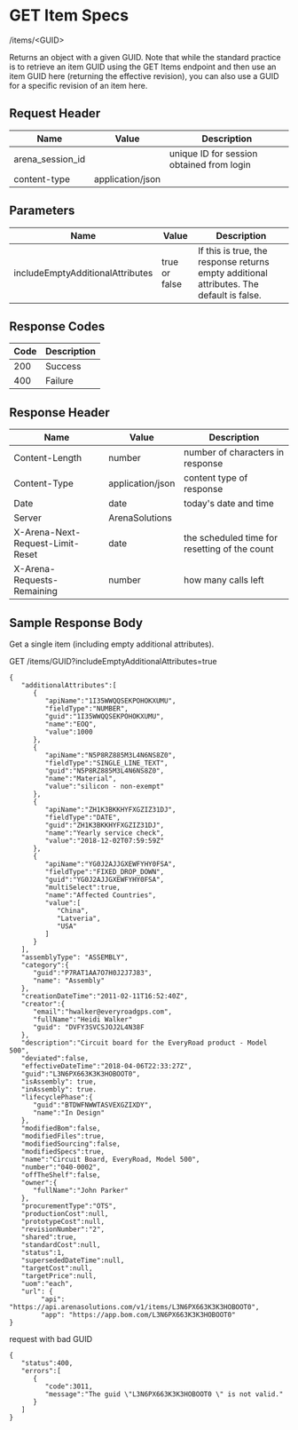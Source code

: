 # GET Item Specs


/items/&lt;GUID&gt;

Returns an  object with a given GUID. Note that while the standard practice is to retrieve an item GUID using the GET Items endpoint and then use an item GUID here \(returning the effective revision\), you  can also use a GUID for a specific revision of an item here.

## Request Header

| Name | Value | Description |
|  --- |  --- |  --- | 
| arena_session_id |   | unique ID for session obtained from login |
| content\-type | application/json |   |

## Parameters

| Name | Value | Description |
|  --- |  --- |  --- | 
| includeEmptyAdditionalAttributes | true or false | If this is true, the response returns empty additional attributes. The default is false. |

## Response Codes

| Code | Description |
|  --- |  --- | 
| 200 | Success |
| 400 | Failure |

## Response Header

| Name | Value | Description |
|  --- |  --- |  --- | 
| Content\-Length | number | number of characters in response |
| Content\-Type | application/json | content type of response |
| Date | date | today's date and time |
| Server | ArenaSolutions |   |
| X\-Arena\-Next\-Request\-Limit\-Reset  | date | the scheduled time for resetting of the count |
| X\-Arena\-Requests\-Remaining  | number | how many calls left |

## Sample Response Body
Get a single item \(including empty additional attributes\).



GET /items/GUID?includeEmptyAdditionalAttributes=true

```
{
   "additionalAttributes":[
      {
         "apiName":"1I35WWQQSEKPOHOKXUMU",
         "fieldType":"NUMBER",
         "guid":"1I35WWQQSEKPOHOKXUMU",
         "name":"EOQ",
         "value":1000
      },
      {
         "apiName":"N5P8RZ885M3L4N6NS8Z0",
         "fieldType":"SINGLE_LINE_TEXT",
         "guid":"N5P8RZ885M3L4N6NS8Z0",
         "name":"Material",
         "value":"silicon - non-exempt"
      },
      {
         "apiName":"ZH1K3BKKHYFXGZIZ31DJ",
         "fieldType":"DATE",
         "guid":"ZH1K3BKKHYFXGZIZ31DJ",
         "name":"Yearly service check",
         "value":"2018-12-02T07:59:59Z"
      },
      {
         "apiName":"YG0J2AJJGXEWFYHY0FSA",
         "fieldType":"FIXED_DROP_DOWN",
         "guid":"YG0J2AJJGXEWFYHY0FSA",
         "multiSelect":true,
         "name":"Affected Countries",
         "value":[
            "China",
            "Latveria",
            "USA"
         ]
      }
   ],
   "assemblyType": "ASSEMBLY",
   "category":{
      "guid":"P7RAT1AA7O7H0J2J7J83",
      "name": "Assembly"
   },
   "creationDateTime":"2011-02-11T16:52:40Z",
   "creator":{
      "email":"hwalker@everyroadgps.com",
      "fullName":"Heidi Walker"
      "guid": "DVFY3SVCSJOJ2L4N38F
   },
   "description":"Circuit board for the EveryRoad product - Model 500",
   "deviated":false,
   "effectiveDateTime":"2018-04-06T22:33:27Z",
   "guid":"L3N6PX663K3K3HOBOOT0",
   "isAssembly": true,
   "inAssembly": true.
   "lifecyclePhase":{
      "guid":"BTDWFNWWTASVEXGZIXDY",
      "name":"In Design"
   },
   "modifiedBom":false,
   "modifiedFiles":true,
   "modifiedSourcing":false,
   "modifiedSpecs":true,
   "name":"Circuit Board, EveryRoad, Model 500",
   "number":"040-0002",
   "offTheShelf":false,
   "owner":{
      "fullName":"John Parker"
   },
   "procurementType":"OTS",
   "productionCost":null,
   "prototypeCost":null,
   "revisionNumber":"2",
   "shared":true,
   "standardCost":null,
   "status":1,
   "supersededDateTime":null,
   "targetCost":null,
   "targetPrice":null,
   "uom":"each",
   "url": {
        "api": "https://api.arenasolutions.com/v1/items/L3N6PX663K3K3HOBOOT0",
        "app": "https://app.bom.com/L3N6PX663K3K3HOBOOT0"
}
```
request with bad GUID

```
{  
   "status":400,
   "errors":[  
      {  
         "code":3011,
         "message":"The guid \"L3N6PX663K3K3HOBOOT0 \" is not valid."
      }
   ]
}
```
